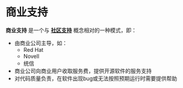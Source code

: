 # 商业支持

**商业支持** 是一个与 [**社区支持**](./%E7%A4%BE%E5%8C%BA%E6%94%AF%E6%8C%81.md) 概念相对的一种模式，即：

- 由商业公司主导，如：
  - Red Hat
  - Novell
  - 统信
- 商业公司向商业用户收取服务费，提供开源软件的服务支持
- 对代码质量负责，在软件出现bug或无法按照预期运行时需要提供帮助
